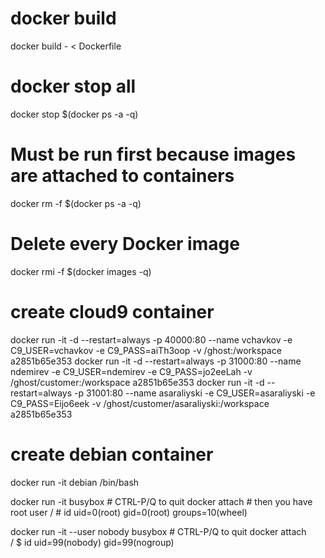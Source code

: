 # docker build
docker build - < Dockerfile

# docker stop all
docker stop $(docker ps -a -q)

# Must be run first because images are attached to containers
docker rm -f $(docker ps -a -q)

# Delete every Docker image
docker rmi -f $(docker images -q)

# create cloud9 container
docker run -it -d --restart=always -p 40000:80 --name vchavkov -e C9_USER=vchavkov -e C9_PASS=aiTh3oop -v /ghost:/workspace a2851b65e353
docker run -it -d --restart=always -p 31000:80 --name ndemirev -e C9_USER=ndemirev -e C9_PASS=jo2eeLah -v /ghost/customer:/workspace a2851b65e353
docker run -it -d --restart=always -p 31001:80 --name asaraliyski -e C9_USER=asaraliyski -e C9_PASS=Eijo6eek -v /ghost/customer/asaraliyski:/workspace a2851b65e353

# create debian container
docker run -it debian /bin/bash

docker run -it busybox  # CTRL-P/Q to quit
docker attach <container id>  # then you have root user
/ # id
uid=0(root) gid=0(root) groups=10(wheel)

docker run -it --user nobody busybox # CTRL-P/Q to quit
docker attach <container id>  
/ $ id
uid=99(nobody) gid=99(nogroup)
